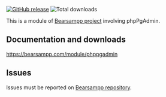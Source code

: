 [![GitHub release](https://img.shields.io/github/release/bearsampp/module-phppgadmin.svg?style=flat-square)](https://github.com/bearsampp/module-phppgadmin/releases/latest)
![Total downloads](https://img.shields.io/github/downloads/bearsampp/module-phppgadmin/total.svg?style=flat-square)

This is a module of [Bearsampp project](https://github.com/bearsampp/bearsampp) involving phpPgAdmin.

## Documentation and downloads

https://bearsampp.com/module/phppgadmin

## Issues

Issues must be reported on [Bearsampp repository](https://github.com/bearsampp/bearsampp/issues).

